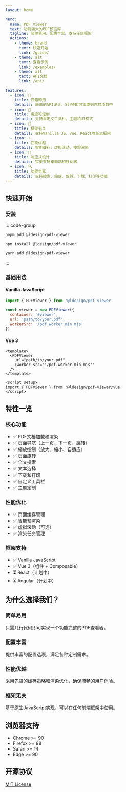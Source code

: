 ```yaml
---
layout: home

hero:
  name: PDF Viewer
  text: 功能强大的PDF预览库
  tagline: 简单易用、配置丰富、支持任意框架
  actions:
    - theme: brand
      text: 快速开始
      link: /guide/
    - theme: alt
      text: 查看示例
      link: /examples/
    - theme: alt
      text: API文档
      link: /api/

features:
  - icon: 🚀
    title: 开箱即用
    details: 简单的API设计，5分钟即可集成到你的项目中
  - icon: 🎨
    title: 高度可定制
    details: 支持自定义工具栏、主题和UI样式
  - icon: 🔌
    title: 框架无关
    details: 支持Vanilla JS、Vue、React等任意框架
  - icon: ⚡️
    title: 性能优越
    details: 智能缓存、虚拟滚动、按需渲染
  - icon: 📱
    title: 响应式设计
    details: 完美支持桌面端和移动端
  - icon: 🔍
    title: 功能丰富
    details: 支持搜索、缩放、旋转、下载、打印等功能
---
```


## 快速开始

### 安装

::: code-group
```bash [pnpm]
pnpm add @ldesign/pdf-viewer
```

```bash [npm]
npm install @ldesign/pdf-viewer
```

```bash [yarn]
yarn add @ldesign/pdf-viewer
```
:::

### 基础用法

#### Vanilla JavaScript

```javascript
import { PDFViewer } from '@ldesign/pdf-viewer'

const viewer = new PDFViewer({
  container: '#viewer',
  url: 'path/to/your.pdf',
  workerSrc: '/pdf.worker.min.mjs'
})
```

#### Vue 3

```vue
<template>
  <PDFViewer
    url="path/to/your.pdf"
    :worker-src="'/pdf.worker.min.mjs'"
  />
</template>

<script setup>
import { PDFViewer } from '@ldesign/pdf-viewer/vue'
</script>
```

## 特性一览

### 核心功能

- ✅ PDF文档加载和渲染
- ✅ 页面导航（上一页、下一页、跳转）
- ✅ 缩放控制（放大、缩小、自适应）
- ✅ 页面旋转
- ✅ 全文搜索
- ✅ 文本选择
- ✅ 下载和打印
- ✅ 自定义工具栏
- ✅ 主题定制

### 性能优化

- ✅ 页面缓存管理
- ✅ 智能预渲染
- ✅ 虚拟滚动（可选）
- ✅ 渲染任务管理

### 框架支持

- ✅ Vanilla JavaScript
- ✅ Vue 3（组件 + Composable）
- ⏳ React（计划中）
- ⏳ Angular（计划中）

## 为什么选择我们？

### 简单易用

只需几行代码即可实现一个功能完整的PDF查看器。

### 配置丰富

提供丰富的配置选项，满足各种定制需求。

### 性能优越

采用先进的缓存策略和渲染优化，确保流畅的用户体验。

### 框架无关

基于原生JavaScript实现，可以在任何前端框架中使用。

## 浏览器支持

- Chrome >= 90
- Firefox >= 88
- Safari >= 14
- Edge >= 90

## 开源协议

[MIT License](https://opensource.org/licenses/MIT)
